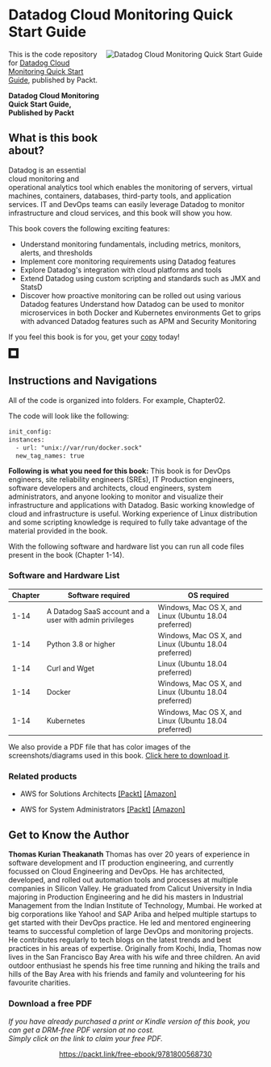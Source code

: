 # Datadog Cloud Monitoring Quick Start Guide

<a href="https://www.packtpub.com/product/datadog-cloud-monitoring-quick-start-guide/9781800568730?utm_source=github&utm_medium=repository&utm_campaign=9781800568730"><img src="https://static.packt-cdn.com/products/9781800568730/cover/smaller" alt="Datadog Cloud Monitoring Quick Start Guide" height="256px" align="right"></a>

This is the code repository for [Datadog Cloud Monitoring Quick Start Guide](https://www.packtpub.com/product/datadog-cloud-monitoring-quick-start-guide/9781800568730?utm_source=github&utm_medium=repository&utm_campaign=9781800568730), published by Packt.

**Datadog Cloud Monitoring Quick Start Guide, Published by Packt**

## What is this book about?
Datadog is an essential cloud monitoring and operational analytics tool which enables the monitoring of servers, virtual machines, containers, databases, third-party tools, and application services. IT and DevOps teams can easily leverage Datadog to monitor infrastructure and cloud services, and this book will show you how. 

This book covers the following exciting features:
* Understand monitoring fundamentals, including metrics, monitors, alerts, and thresholds
* Implement core monitoring requirements using Datadog features
* Explore Datadog's integration with cloud platforms and tools
* Extend Datadog using custom scripting and standards such as JMX and StatsD
* Discover how proactive monitoring can be rolled out using various Datadog features
Understand how Datadog can be used to monitor microservices in both Docker and Kubernetes environments
Get to grips with advanced Datadog features such as APM and Security Monitoring

If you feel this book is for you, get your [copy](https://www.amazon.com/dp/1800568738) today!

<a href="https://www.packtpub.com/?utm_source=github&utm_medium=banner&utm_campaign=GitHubBanner"><img src="https://raw.githubusercontent.com/PacktPublishing/GitHub/master/GitHub.png" 
alt="https://www.packtpub.com/" border="5" /></a>

## Instructions and Navigations
All of the code is organized into folders. For example, Chapter02.

The code will look like the following:
```
init_config:
instances:
  - url: "unix://var/run/docker.sock"
  new_tag_names: true
```

**Following is what you need for this book:**
This book is for DevOps engineers, site reliability engineers (SREs), IT Production engineers, software developers and architects, cloud engineers, system administrators, and anyone looking to monitor and visualize their infrastructure and applications with Datadog. Basic working knowledge of cloud and infrastructure is useful. Working experience of Linux distribution and some scripting knowledge is required to fully take advantage of the material provided in the book.

With the following software and hardware list you can run all code files present in the book (Chapter 1-14).
### Software and Hardware List
| Chapter | Software required | OS required |
| -------- | ------------------------------------ | ----------------------------------- |
| 1-14 | A Datadog SaaS account and a user with admin privileges | Windows, Mac OS X, and Linux (Ubuntu 18.04 preferred) |
| 1-14 | Python 3.8 or higher | Windows, Mac OS X, and Linux (Ubuntu 18.04 preferred) |
| 1-14 | Curl and Wget |  Linux (Ubuntu 18.04 preferred) |
| 1-14 | Docker | Windows, Mac OS X, and Linux (Ubuntu 18.04 preferred) |
| 1-14 | Kubernetes | Windows, Mac OS X, and Linux (Ubuntu 18.04 preferred) |

We also provide a PDF file that has color images of the screenshots/diagrams used in this book. [Click here to download it](https://www.packtpub.com/sites/default/files/downloads/9781800568730_ColorImages.pdf).

### Related products
* AWS for Solutions Architects [[Packt]](https://www.packtpub.com/product/aws-for-solutions-architects/9781789539233?utm_source=github&utm_medium=repository&utm_campaign=9781789539233) [[Amazon]](https://www.amazon.com/dp/1789539234)

* AWS for System Administrators [[Packt]](https://www.packtpub.com/product/aws-for-system-administrators/9781800201538?utm_source=github&utm_medium=repository&utm_campaign=9781800201538) [[Amazon]](https://www.amazon.com/dp/1800201532)

## Get to Know the Author
**Thomas Kurian Theakanath**
Thomas has over 20 years of experience in software development and IT production engineering, and currently focussed on Cloud Engineering and DevOps. He has architected, developed, and rolled out automation tools and processes at multiple companies in Silicon Valley.
He graduated from Calicut University in India majoring in Production Engineering and he did his masters in Industrial Management from the Indian Institute of Technology, Mumbai. He worked at big corporations like Yahoo! and SAP Ariba and helped multiple startups to get started with their DevOps practice. He led and mentored engineering teams to successful completion of large DevOps and monitoring projects. He contributes regularly to tech blogs on the latest trends and best practices in his areas of expertise.
Originally from Kochi, India, Thomas now lives in the San Francisco Bay Area with his wife and three children. An avid outdoor enthusiast he spends his free time running and hiking the trails and hills of the Bay Area with his friends and family and volunteering for his favourite charities.
### Download a free PDF

 <i>If you have already purchased a print or Kindle version of this book, you can get a DRM-free PDF version at no cost.<br>Simply click on the link to claim your free PDF.</i>
<p align="center"> <a href="https://packt.link/free-ebook/9781800568730">https://packt.link/free-ebook/9781800568730 </a> </p>